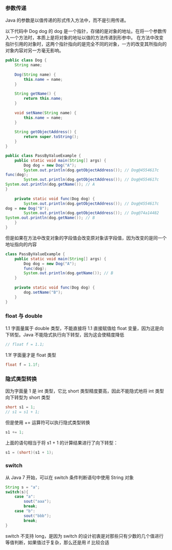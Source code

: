 ### 参数传递
Java 的参数是以值传递的形式传入方法中，而不是引用传递。

以下代码中 Dog dog 的 dog 是一个指针，存储的是对象的地址。在将一个参数传入一个方法时，本质上是将对象的地址以值的方法传递到形参中。
在方法中改变指针引用的对象时，这两个指针指向的是完全不同的对象，一方的改变其所指向的对象内容对另一方毫无影响。
```java
public class Dog {  
    String name;  
  
    Dog(String name) {  
        this.name = name;  
    }  
  
    String getName() {  
        return this.name;  
    }  
  
    void setName(String name) {  
        this.name = name;  
    }  
  
    String getObjectAddress() {  
        return super.toString();  
    }  
}
```
```java
public class PassByValueExample {  
    public static void main(String[] args) {  
        Dog dog = new Dog("A");  
        System.out.println(dog.getObjectAddress()); // Dog@4554617c   
func(dog);  
        System.out.println(dog.getObjectAddress()); // Dog@4554617c   
System.out.println(dog.getName()); // A   
}  
  
    private static void func(Dog dog) {  
        System.out.println(dog.getObjectAddress()); // Dog@4554617c   
dog = new Dog("B");  
        System.out.println(dog.getObjectAddress()); // Dog@74a14482   
System.out.println(dog.getName()); // B  
    }  
}
```
但是如果在方法中改变对象的字段值会改变原对象该字段值，因为改变的是同一个地址指向的内容
```java
class PassByValueExample {  
    public static void main(String[] args) {  
        Dog dog = new Dog("A");  
        func(dog);  
        System.out.println(dog.getName()); // B  
    }  
  
    private static void func(Dog dog) {  
        dog.setName("B");  
    }  
}
```

### float 与 double
1.1 字面量属于 double 类型，不能直接将 1.1 直接赋值给 float 变量，因为这是向下转型。Java 不能隐式执行向下转型，因为这会使精度降低
```java
// float f = 1.1;
```
1.1f 字面量才是 float 类型
```java
float f = 1.1f;
```

### 隐式类型转换

因为字面量 1 是 int 类型，它比 short 类型精度要高，因此不能隐式地将 int 类型向下转型为 short 类型
```java
short s1 = 1;
// s1 = s1 + 1;
```
但是使用 += 运算符可以执行隐式类型转换
```java
s1 += 1;
```
上面的语句相当于将 s1 + 1 的计算结果进行了向下转型：
```java
s1 = (short)(s1 + 1);
```
### switch
从 Java 7 开始，可以在 switch 条件判断语句中使用 String 对象
```java
String s = "a";
switch(s){
	case "a":
		sout("aaa");
		break;   
	case "b":
		sout("bbb");
		break;
}
```
switch 不支持 long，是因为 switch 的设计初衷是对那些只有少数的几个值进行等值判断，如果值过于复杂，那么还是用 if 比较合适